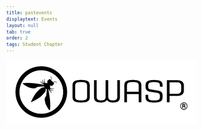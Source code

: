 ```yaml
---
title: pastevents
displaytext: Events
layout: null
tab: true
order: 2
tags: Student Chapter
---
```

<img src="assets/images/Logo.png"/>
